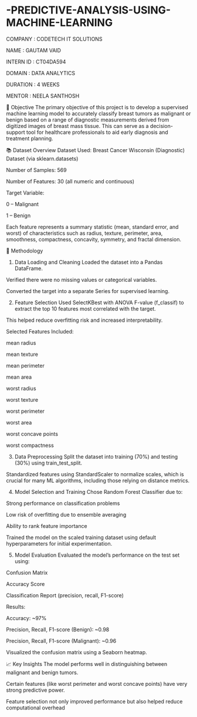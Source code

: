 # -PREDICTIVE-ANALYSIS-USING-MACHINE-LEARNING

COMPANY : CODETECH IT SOLUTIONS

NAME : GAUTAM VAID

INTERN ID : CT04DA594

DOMAIN : DATA ANALYTICS

DURATION : 4 WEEKS

MENTOR : NEELA SANTHOSH

🎯 Objective
The primary objective of this project is to develop a supervised machine learning model to accurately classify breast tumors as malignant or benign based on a range of diagnostic measurements derived from digitized images of breast mass tissue. This can serve as a decision-support tool for healthcare professionals to aid early diagnosis and treatment planning.

📚 Dataset Overview
Dataset Used: Breast Cancer Wisconsin (Diagnostic) Dataset (via sklearn.datasets)

Number of Samples: 569

Number of Features: 30 (all numeric and continuous)

Target Variable:

0 – Malignant

1 – Benign

Each feature represents a summary statistic (mean, standard error, and worst) of characteristics such as radius, texture, perimeter, area, smoothness, compactness, concavity, symmetry, and fractal dimension.

🔧 Methodology
1. Data Loading and Cleaning
Loaded the dataset into a Pandas DataFrame.

Verified there were no missing values or categorical variables.

Converted the target into a separate Series for supervised learning.

2. Feature Selection
Used SelectKBest with ANOVA F-value (f_classif) to extract the top 10 features most correlated with the target.

This helped reduce overfitting risk and increased interpretability.

Selected Features Included:

mean radius

mean texture

mean perimeter

mean area

worst radius

worst texture

worst perimeter

worst area

worst concave points

worst compactness

3. Data Preprocessing
Split the dataset into training (70%) and testing (30%) using train_test_split.

Standardized features using StandardScaler to normalize scales, which is crucial for many ML algorithms, including those relying on distance metrics.

4. Model Selection and Training
Chose Random Forest Classifier due to:

Strong performance on classification problems

Low risk of overfitting due to ensemble averaging

Ability to rank feature importance

Trained the model on the scaled training dataset using default hyperparameters for initial experimentation.

5. Model Evaluation
Evaluated the model’s performance on the test set using:

Confusion Matrix

Accuracy Score

Classification Report (precision, recall, F1-score)

Results:

Accuracy: ~97%

Precision, Recall, F1-score (Benign): ~0.98

Precision, Recall, F1-score (Malignant): ~0.96

Visualized the confusion matrix using a Seaborn heatmap.

📈 Key Insights
The model performs well in distinguishing between malignant and benign tumors.

Certain features (like worst perimeter and worst concave points) have very strong predictive power.

Feature selection not only improved performance but also helped reduce computational overhead
